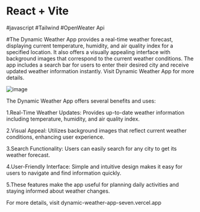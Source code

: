# React + Vite
#javascript 
#Tailwind
#OpenWeater Api

#The Dynamic Weather App provides a real-time weather forecast, displaying current temperature, humidity, and air quality index for a specified location. It also offers a visually appealing interface with background images that correspond to the current weather conditions. The app includes a search bar for users to enter their desired city and receive updated weather information instantly. Visit Dynamic Weather App for more details.

![image](https://github.com/Yadavabhi12911/Dynamic-Weather-app/assets/142441508/f80ad178-d807-40ea-8a88-d074943643a9)

The Dynamic Weather App offers several benefits and uses:

1.Real-Time Weather Updates: Provides up-to-date weather information including temperature, humidity, and air quality index.

2.Visual Appeal: Utilizes background images that reflect current weather conditions, enhancing user experience.

3.Search Functionality: Users can easily search for any city to get its weather forecast.

4.User-Friendly Interface: Simple and intuitive design makes it easy for users to navigate and find information quickly.

5.These features make the app useful for planning daily activities and staying informed about weather changes.

For more details, visit dynamic-weather-app-seven.vercel.app
